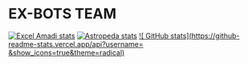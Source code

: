 # EX-BOTS TEAM
[![Excel Amadi stats](https://github-readme-stats.vercel.app/api?username=Xcelsama&show_icons=true&theme=radical)](https://github.com/Xcelsama)
[![Astropeda stats](https://github-readme-stats.vercel.app/api?username=AstroAnalytics&show_icons=true&theme=radical)](https://github.com/AstroAnalytics)
[![ GitHub stats](https://github-readme-stats.vercel.app/api?username= &show_icons=true&theme=radical)](https://github.com/)